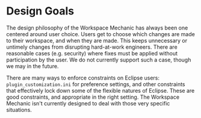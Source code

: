 # Design Goals #

The design philosophy of the Workspace Mechanic has always been one centered around user choice. Users get to choose which changes are made to their workspace, and when they are made. This keeps unnecessary or untimely changes from disrupting hard-at-work engineers. There are reasonable cases (e.g. security) where fixes must be applied without participation by the user. We do not currently support such a case, though we may in the future.

There are many ways to enforce constraints on Eclipse users: `plugin_customization.ini` for preference settings, and other constraints that effectively lock down some of the flexible natures of Eclipse. These are good constraints, and appropriate in the right setting. The Workspace Mechanic isn't currently designed to deal with those very specific situations.